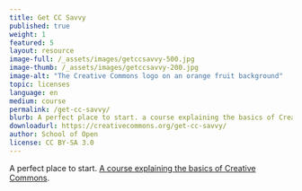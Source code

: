 ```yaml
---
title: Get CC Savvy
published: true
weight: 1
featured: 5
layout: resource
image-full: /_assets/images/getccsavvy-500.jpg
image-thumb: /_assets/images/getccsavvy-200.jpg
image-alt: "The Creative Commons logo on an orange fruit background"
topic: licenses
language: en
medium: course
permalink: /get-cc-savvy/
blurb: A perfect place to start. a course explaining the basics of Creative Commons.
downloadurl: https://creativecommons.org/get-cc-savvy/
author: School of Open
license: CC BY-SA 3.0
---
```


A perfect place to start. 
[A course explaining the basics of Creative Commons](https://creativecommons.org/get-cc-savvy/).

